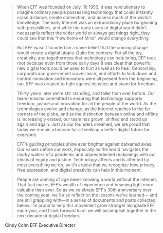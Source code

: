 >   When EFF was founded on July, 10 1990, it was revolutionary to imagine ordinary people possessing technology that could instantly erase distance, create connection, and access much of the world’s knowledge. The early Internet was an extraordinary place burgeoning with possibilities, and while the early users of digital world didn’t necessarily reflect the wider world or always get things right, they could see that this “new home of Mind” would change everything.

>   But EFF wasn’t founded on a naïve belief that the coming change would create a digital utopia. Quite the contrary. For all the joy, creativity, and togetherness that technology can help bring, EFF took root because even from those early days it was clear that powerful new digital tools could be used to hurt as well as to heal. Censorship, corporate and government surveillance, and efforts to lock down and control innovation and innovators were all present from the beginning, too. EFF was created to fight against injustice and stand for freedom.

>   Thirty years later we’re still standing, and taller than ever before. Our team remains committed to ensuring that technology supports freedom, justice and innovation for all the people of the world. As the technologies evolve and change, as the Internet reaches to the far corners of the globe, and as the distinction between online and offline is increasingly erased, our team has grown, shifted and stood up again and again. Just as our founders dreamed, we are proud that today we remain a beacon for all seeking a better digital future for everyone.

>   EFF’s guiding principles shine ever brighter against darkened skies. Our values define our work, especially as the world navigates the murky waters of a pandemic and unprecedented reckonings with our ideals of equity and justice. Technology affects and is affected by most everything we do, so it’s crucial that we recognize how privacy, free expression, and digital creativity can help in this moment.

>   People are coming of age never knowing a world without the Internet. That fact makes EFF’s wealth of experience and beaming light more valuable than ever. So as we celebrate EFF’s 30th anniversary over the coming year, we’ll also reflect on the lessons we’ve learned— and are still grappling with—in a series of documents and posts collected below. I’m proud to help this movement grow stronger alongside EFF each year, and I look forward to all we will accomplish together in the next decade of digital freedom.



Cindy Cohn
EFF Executive Director